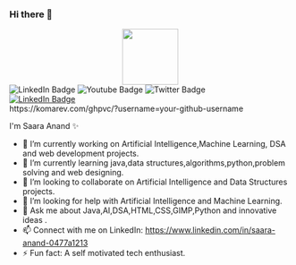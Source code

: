 ### Hi there 👋
<div id="header" align="center">
  <img src="https://media.giphy.com/media/M9gbBd9nbDrOTu1Mqx/giphy.gif" width="100"/>
</div>


<div id="badges">
  <img src="https://img.shields.io/badge/LinkedIn-blue?style=for-the-badge&logo=linkedin&logoColor=white" alt="LinkedIn Badge"/>
  <img src="https://img.shields.io/badge/YouTube-red?style=for-the-badge&logo=youtube&logoColor=white" alt="Youtube Badge"/>
  <img src="https://img.shields.io/badge/Twitter-blue?style=for-the-badge&logo=twitter&logoColor=white" alt="Twitter Badge"/>
</div>
<div id="badges">
  <a href="https://www.linkedin.com/in/saara-anand-0477a1213/">
    <img src="https://img.shields.io/badge/LinkedIn-blue?style=for-the-badge&logo=linkedin&logoColor=white" alt="LinkedIn Badge"/>
  </a>
</div>
https://komarev.com/ghpvc/?username=your-github-username
<img src="https://komarev.com/ghpvc/?username=your-github-username&style=flat-square&color=blue" alt=""/>


<p>
I'm Saara Anand ✨ 

- 🔭 I’m currently working on Artificial Intelligence,Machine Learning, DSA and web development projects.
- 🌱 I’m currently learning java,data structures,algorithms,python,problem solving and web designing.
- 👯 I’m looking to collaborate on Artificial Intelligence and Data Structures projects.
- 🤔 I’m looking for help with Artificial Intelligence and Machine Learning.
- 💬 Ask me about Java,AI,DSA,HTML,CSS,GIMP,Python and innovative ideas .
- 📫 Connect with me on LinkedIn: https://www.linkedin.com/in/saara-anand-0477a1213
- ⚡ Fun fact: A self motivated tech enthusiast.
</p>
